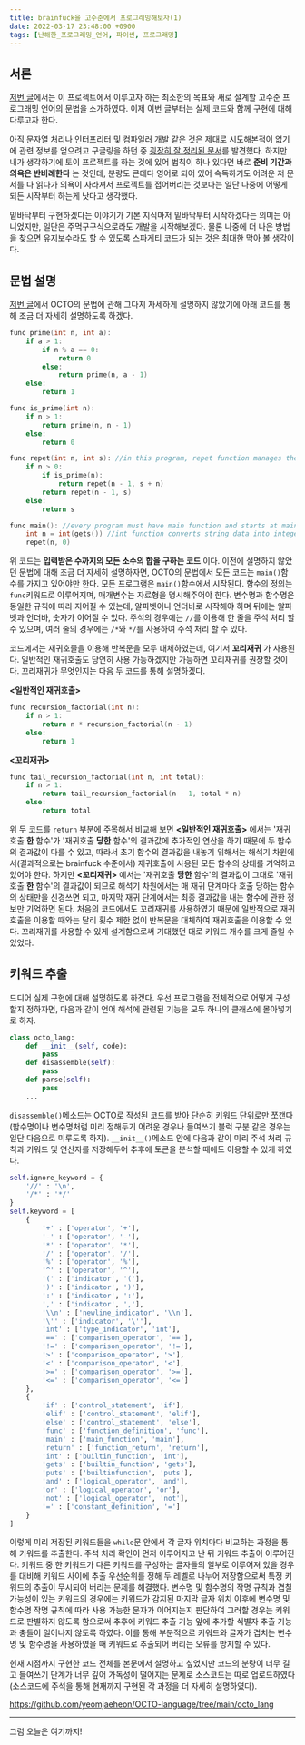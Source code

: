 ```yaml
---
title: brainfuck을 고수준에서 프로그래밍해보자(1)
date: 2022-03-17 23:48:00 +0900
tags: [난해한_프로그래밍_언어, 파이썬, 프로그래밍]
---
```


## 서론

 [저번 글](https://gabriel-dropout.github.io/posts/brainfuck%EC%9D%84-%EA%B3%A0%EC%88%98%EC%A4%80%EC%97%90%EC%84%9C-%ED%94%84%EB%A1%9C%EA%B7%B8%EB%9E%98%EB%B0%8D%ED%95%B4%EB%B3%B4%EC%9E%90(0))에서는 이 프로젝트에서 이루고자 하는 최소한의 목표와 새로 설계할 고수준 프로그래밍 언어의 문법을 소개하였다. 이제 이번 글부터는 실제 코드와 함께 구현에 대해 다루고자 한다. 

 아직 문자열 처리나 인터프리터 및 컴파일러 개발 같은 것은 제대로 시도해본적이 없기에 관련 정보를 얻으려고 구글링을 하던 중 [굉장히 잘 정리된 문서](https://craftinginterpreters.com/)를 발견했다. 하지만 내가 생각하기에 토이 프로젝트를 하는 것에 있어 법칙이 하나 있다면 바로  __준비 기간과 의욕은 반비례한다__ 는 것인데, 분량도 큰데다 영어로 되어 있어 속독하기도 어려운 저 문서를 다 읽다가 의욕이 사라져서 프로젝트를 접어버리는 것보다는 일단 나중에 어떻게 되든 시작부터 하는게 낫다고 생각했다.

 밑바닥부터 구현하겠다는 이야기가 기본 지식마저 밑바닥부터 시작하겠다는 의미는 아니었지만, 일단은 주먹구구식으로라도 개발을 시작해보겠다. 물론 나중에 더 나은 방법을 찾으면 유지보수라도 할 수 있도록 스파게티 코드가 되는 것은 최대한 막아 볼 생각이다.

## 문법 설명

 [저번 글](https://gabriel-dropout.github.io/posts/brainfuck%EC%9D%84-%EA%B3%A0%EC%88%98%EC%A4%80%EC%97%90%EC%84%9C-%ED%94%84%EB%A1%9C%EA%B7%B8%EB%9E%98%EB%B0%8D%ED%95%B4%EB%B3%B4%EC%9E%90(0))에서 OCTO의 문법에 관해 그다지 자세하게 설명하지 않았기에 아래 코드를 통해 조금 더 자세히 설명하도록 하겠다.

```c
func prime(int n, int a):
    if a > 1:
        if n % a == 0:
            return 0
        else:
            return prime(n, a - 1)
    else:
        return 1

func is_prime(int n):
    if n > 1:
        return prime(n, n - 1)
    else:
        return 0

func repet(int n, int s): //in this program, repet function manages the repetition
    if n > 0:
        if is_prime(n):
            return repet(n - 1, s + n)
        return repet(n - 1, s)
    else:
        return s

func main(): //every program must have main function and starts at main fuction
    int n = int(gets()) //int function converts string data into integer data
    repet(n, 0)
```

 위 코드는  __입력받은 수까지의 모든 소수의 합을 구하는 코드__ 이다. 이전에 설명하지 않았던 문법에 대해 조금 더 자세히 설명하자면, OCTO의 문법에서 모든 코드는 `main()`함수를 가지고 있어야만 한다. 모든 프로그램은 `main()`함수에서 시작된다. 함수의 정의는 `func`키워드로 이루어지며, 매개변수는 자료형을 명시해주어야 한다. 변수명과 함수명은 동일한 규칙에 따라 지어질 수 있는데, 알파벳이나 언더바로 시작해야 하며 뒤에는 알파벳과 언더바, 숫자가 이어질 수 있다. 주석의 경우에는 `//`를 이용해 한 줄을 주석 처리 할 수 있으며, 여러 줄의 경우에는 `/*`와 `*/`를 사용하여 주석 처리 할 수 있다.

 코드에서는 재귀호줄을 이용해 반복문을 모두 대체하였는데, 여기서 __꼬리재귀__ 가 사용된다.  일반적인 재귀호출도 당연히 사용 가능하겠지만 가능하면 꼬리재귀를 권장할 것이다. 꼬리재귀가 무엇인지는 다음 두 코드를 통해 설명하겠다.

 __<일반적인 재귀호출>__ 

```c
func recursion_factorial(int n):
    if n > 1:
    	return n * recursion_factorial(n - 1)
    else:
        return 1
```
 __<꼬리재귀>__ 

```c
func tail_recursion_factorial(int n, int total):
    if n > 1:
        return tail_recursion_factorial(n - 1, total * n)
    else:
        return total
```

 위 두 코드를 `return` 부분에 주목해서 비교해 보면 __<일반적인 재귀호출>__ 에서는 '재귀호출 __한__ 함수'가 '재귀호출 __당한__ 함수'의 결과값에 추가적인 연산을 하기 때문에 두 함수의 결과값이 다를 수 있고, 따라서 초기 함수의 결과값을 내놓기 위해서는 해석기 차원에서(결과적으로는 brainfuck 수준에서) 재귀호출에 사용된 모든 함수의 상태를 기억하고 있어야 한다. 하지만 __<꼬리재귀>__ 에서는 '재귀호출 __당한__ 함수'의 결과값이 그대로 '재귀호출 __한__ 함수'의 결과값이 되므로 해석기 차원에서는 매 재귀 단계마다 호출 당하는 함수의 상태만을 신경쓰면 되고, 마지막 재귀 단계에서는 최종 결과값을 내는 함수에 관한 정보만 기억하면 된다. 처음의 코드에서도 꼬리재귀를 사용하였기 때문에 일반적으로 재귀호출을 이용할 때와는 달리 횟수 제한 없이 반복문을 대체하여 재귀호출을 이용할 수 있다. 꼬리재귀를 사용할 수 있게 설계함으로써 기대했던 대로 키워드 개수를 크게 줄일 수 있었다.


## 키워드 추출

 드디어 실제 구현에 대해 설명하도록 하겠다. 우선 프로그램을 전체적으로 어떻게 구성할지 정하자면, 다음과 같이 언어 해석에 관련된 기능을 모두 하나의 클래스에 몰아넣기로 하자.

```python
class octo_lang:
	def __init__(self, code):
		pass
	def disassemble(self):
		pass
	def parse(self):
        pass
    ...
```

`disassemble()`메소드는 OCTO로 작성된 코드를 받아 단순히 키워드 단위로만 쪼갠다(함수명이나 변수명처럼 미리 정해두기 어려운 경우나 들여쓰기 블럭 구분 같은 경우는 일단 다음으로 미루도록 하자). `__init__()`메소드 안에 다음과 같이 미리 주석 처리 규칙과 키워드 및 연산자를 저장해두어 추후에 토큰을 분석할 때에도 이용할 수 있게 하였다.

```python
self.ignore_keyword = {
    '//' : '\n', 
    '/*' : '*/'
}
self.keyword = [
    {
        '+' : ['operator', '+'], 
        '-' : ['operator', '-'], 
        '*' : ['operator', '*'], 
        '/' : ['operator', '/'], 
        '%' : ['operator', '%'], 
        '^' : ['operator', '^'], 
        '(' : ['indicator', '('],  
        ')' : ['indicator', ')'], 
        ':' : ['indicator', ':'], 
        ',' : ['indicator', ','], 
        '\\n' : ['newline_indicator', '\\n'], 
        '\'' : ['indicator', '\''], 
        'int' : ['type_indicator', 'int'], 
        '==' : ['comparison_operator', '=='], 
        '!=' : ['comparison_operator', '!='], 
        '>' : ['comparison_operator', '>'], 
        '<' : ['comparison_operator', '<'], 
        '>=' : ['comparison_operator', '>='], 
        '<=' : ['comparison_operator', '<=']
    }, 
    {
        'if' : ['control_statement', 'if'], 
        'elif' : ['control_statement', 'elif'], 
        'else' : ['control_statement', 'else'], 
        'func' : ['function_definition', 'func'], 
        'main' : ['main_function', 'main'], 
        'return' : ['function_return', 'return'], 
        'int' : ['builtin_function', 'int'], 
        'gets' : ['builtin_function', 'gets'], 
        'puts' : ['builtinfunction', 'puts'], 
        'and' : ['logical_operator', 'and'], 
        'or' : ['logical_operator', 'or'], 
        'not' : ['logical_operator', 'not'], 
        '=' : ['constant_definition', '=']
    }
]
```

이렇게 미리 저장된 키워드들을 `while`문 안에서 각 글자 위치마다 비교하는 과정을 통해 키워드를 추출한다. 주석 처리 확인이 먼저 이루어지고 난 뒤 키워드 추출이 이루어진다. 키워드 중 한 키워드가 다른 키워드를 구성하는 글자들의 일부로 이루어져 있을 경우를 대비해 키워드 사이에 추출 우선순위를 정해 두 레벨로 나누어 저장함으로써 특정 키워드의 추출이 무시되어 버리는 문제를 해결했다. 변수명 및 함수명의 작명 규칙과 겹칠 가능성이 있는 키워드의 경우에는 키워드가 감지된 마지막 글자 위치 이후에 변수명 및 함수명 작명 규칙에 따라 사용 가능한 문자가 이어지는지 판단하여 그러할 경우는 키워드로 판별하지 않도록 함으로써 추후에 키워드 추출 기능 앞에 추가할 식별자 추출 기능과 충돌이 일어나지 않도록 하였다. 이를 통해 부분적으로 키워드와 글자가 겹치는 변수명 및 함수명을 사용하였을 때 키워드로 추출되어 버리는 오류를 방지할 수 있다.

현재 시점까지 구현한 코드 전체를 본문에서 설명하고 싶었지만 코드의 분량이 너무 길고 들여쓰기 단계가 너무 깊어 가독성이 떨어지는 문제로 소스코드는 따로 업로드하였다(소스코드에 주석을 통해 현재까지 구현된 각 과정을 더 자세히 설명하였다).

https://github.com/yeomjaeheon/OCTO-language/tree/main/octo_lang

---

그럼 오늘은 여기까지!
